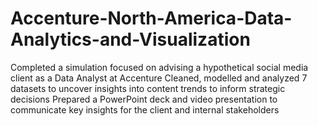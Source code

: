 # Accenture-North-America-Data-Analytics-and-Visualization
  Completed a simulation focused on advising a hypothetical social media client as a Data Analyst at Accenture
  Cleaned, modelled and analyzed 7 datasets to uncover insights into content trends to inform strategic decisions
  Prepared a PowerPoint deck and video presentation to communicate key insights for the client and internal stakeholders
